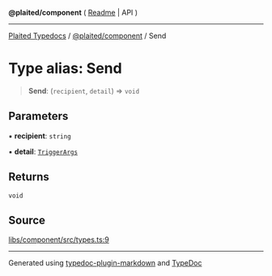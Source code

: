 **@plaited/component** ( [Readme](../README.md) \| API )

***

[Plaited Typedocs](../../../modules.md) / [@plaited/component](../modules.md) / Send

# Type alias: Send

> **Send**: (`recipient`, `detail`) => `void`

## Parameters

▪ **recipient**: `string`

▪ **detail**: [`TriggerArgs`](../../behavioral/type-aliases/TriggerArgs.md)

## Returns

`void`

## Source

[libs/component/src/types.ts:9](https://github.com/plaited/plaited/blob/0d4801d/libs/component/src/types.ts#L9)

***

Generated using [typedoc-plugin-markdown](https://www.npmjs.com/package/typedoc-plugin-markdown) and [TypeDoc](https://typedoc.org/)
